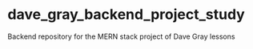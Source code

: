 # dave_gray_backend_project_study
Backend repository for the MERN stack project of Dave Gray lessons
